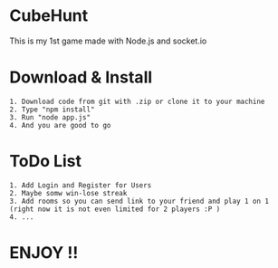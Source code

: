 # CubeHunt

This is my 1st game made with Node.js and socket.io

# Download & Install

	1. Download code from git with .zip or clone it to your machine
	2. Type "npm install"
	3. Run "node app.js"
	4. And you are good to go
	
# ToDo List
	
	1. Add Login and Register for Users 
	2. Maybe somw win-lose streak 
	3. Add rooms so you can send link to your friend and play 1 on 1 (right now it is not even limited for 2 players :P )
	4. ...


# ENJOY !!
